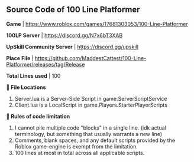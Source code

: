 ## Source Code of 100 Line Platformer

**Game** | https://www.roblox.com/games/17681303053/100-Line-Platformer

**100LP Server** | https://discord.gg/N7x6bT3XAB

**UpSkill Community Server** | https://discord.gg/upskill

**Place File** | https://github.com/MaddestCattest/100-Line-Platformer/releases/tag/Release

**Total Lines used** | 100

**📁 File Locations**
1. Server.lua is a Server-Side Script in game.ServerScriptService
2. Client.lua is a LocalScript in game.Players.StarterPlayerScripts

**📜 Rules of code limitation**
1. I cannot pile multiple code "blocks" in a single line. (idk actual terminology, but something that usually warrants a new line)
2. Comments, blank spaces, and any default scripts provided by the Roblox game-engine is exempt from the limitation.
3. 100 lines at most in total across all applicable scripts.
